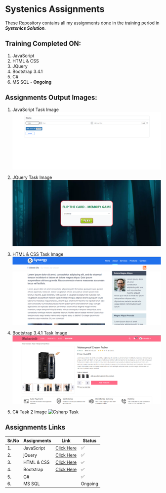 # Systenics Assignments

These Repository contains all my assignments done in the training period in **_Systenics Solution_**.

## Training Completed ON:

1. JavaScript
2. HTML & CSS
3. JQuery
4. Bootstrap 3.4.1
5. C#
6. MS SQL - **Ongoing**

## Assignments Output Images:

1. JavaScript Task Image
   ![JS Task ](./Assets/jstaskimage1.png)

2. JQuery Task Image
   ![JQuery Task](./Assets/jqtaskimage1.png)

3. HTML & CSS Task Image
   ![HTML & CSS Task](./Assets/html&csstaskimage1.png)

4. Bootstrap 3.4.1 Task Image
   ![Bootstrap Task](./Assets/bootstraptaskimage1.png)

5. C# Task 2 Image
   ![Csharp Task](./Assets/Task3demo.gif)

## Assignments Links

| Sr.No | Assignments | Link                                                                                        | Status  |
| ----- | ----------- | ------------------------------------------------------------------------------------------- | ------- |
| 1.    | JavaScript  | [Click Here](https://prathameshdhande22.github.io/Systenics-Trainee-Assignments/JS/Pages/)  | ✅      |
| 2.    | jQuery      | [Click Here](https://prathameshdhande22.github.io/Flip-Card-Memory-Game/)                   | ✅      |
| 3.    | HTML & CSS  | [Click Here](https://prathameshdhande22.github.io/Systenics-Trainee-Assignments/HTML&CSS/)  | ✅      |
| 4.    | Bootstrap   | [Click Here](https://prathameshdhande22.github.io/Systenics-Trainee-Assignments/Bootstrap/) | ✅      |
| 5.    | C#          |                                                                                             | ✅      |
| 6.    | MS SQL      |                                                                                             | Ongoing |
